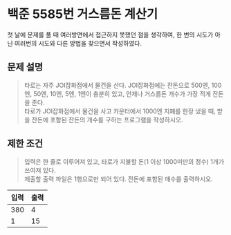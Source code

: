 # 백준 5585번 거스름돈 계산기

첫 날에 문제를 풀 때 여러방면에서 접근하지 못했던 점을 생각하여, 한 번의 시도가 아닌 여러번의 시도와 다른 방법을 찾으면서 작성하였다.<br/>

## 문제 설명
>타로는 자주 JOI잡화점에서 물건을 산다. JOI잡화점에는 잔돈으로 500엔, 100엔, 50엔, 10엔, 5엔, 1엔이 충분히 있고, 언제나 거스름돈 개수가 가장 적게 잔돈을 준다.<br/>
타로가 JOI잡화점에서 물건을 사고 카운터에서 1000엔 지폐를 한장 냈을 때, 받을 잔돈에 포함된 잔돈의 개수를 구하는 프로그램을 작성하시오.

## 제한 조건
>입력은 한 줄로 이루어져 있고, 타로가 지불할 돈(1 이상 1000미만의 정수) 1개가 쓰여져 있다.<br/>
제출할 출력 파일은 1행으로만 되어 있다. 잔돈에 포함된 매수를 출력하시오.<br/>

|입력|출력|
|---|---|
|380|4|
|1|15|
